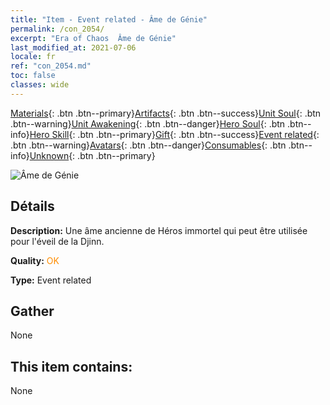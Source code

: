 ```yaml
---
title: "Item - Event related - Âme de Génie"
permalink: /con_2054/
excerpt: "Era of Chaos  Âme de Génie"
last_modified_at: 2021-07-06
locale: fr
ref: "con_2054.md"
toc: false
classes: wide
---
```

 [Materials](/ItemsFR/){: .btn .btn--primary}[Artifacts](/ItemsFR/Artifacts/){: .btn .btn--success}[Unit Soul](/ItemsFR/UnitSoul/){: .btn .btn--warning}[Unit Awakening](/ItemsFR/UnitAwakening/){: .btn .btn--danger}[Hero Soul](/ItemsFR/HeroSoul/){: .btn .btn--info}[Hero Skill](/ItemsFR/HeroSkill/){: .btn .btn--primary}[Gift](/ItemsFR/Gift/){: .btn .btn--success}[Event related](/ItemsFR/Events/){: .btn .btn--warning}[Avatars](/ItemsFR/Avatars/){: .btn .btn--danger}[Consumables](/ItemsFR/Consumables/){: .btn .btn--info}[Unknown](/ItemsFR/Unknown/){: .btn .btn--primary}

 ![Âme de Génie](/images/t/juexing_605.jpg)

## Détails
 **Description:** Une âme ancienne de Héros immortel qui peut être utilisée pour l'éveil de la Djinn.

 **Quality:** <span style="color: #FF8C00">OK</span>

 **Type:** Event related

## Gather

  None

## This item contains:

  None

